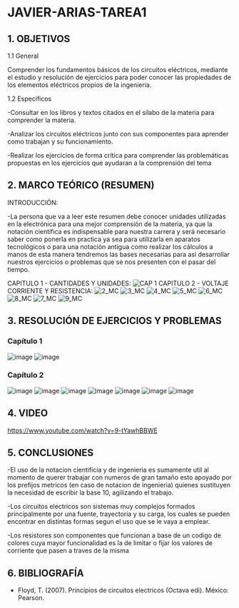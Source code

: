 # JAVIER-ARIAS-TAREA1

## 1. OBJETIVOS

   1.1 General

Comprender los fundamentos básicos de los circuitos eléctricos, mediante el estudio y resolución de ejercicios para poder conocer las propiedades de los elementos eléctricos propios de la ingeniería.

   1.2 Especificos
   
-Consultar en los libros y textos citados en el sílabo de la materia para comprender la materia.

-Analizar los circuitos eléctricos junto con sus componentes para aprender como trabajan y su funcionamiento.

-Realizar los ejercicios de forma crítica para comprender las problemáticas propuestas en los ejercicios que ayudaran a la comprensión del tema

## 2. MARCO TEÓRICO (RESUMEN)

INTRODUCCIÓN:

-La persona que va a leer este resumen debe conocer unidades utilizadas en la electrónica para una mejor comprensión de la materia, ya que la notación científica es indispensable para nuestra carrera y será necesario saber como ponerla en practica ya sea para utilizarla en aparatos tecnológicos o para una notación antigua como realizar los cálculos a manos de esta manera tendremos las bases necesarias para así desarrollar nuestros ejercicios o problemas que se nos presenten con el pasar del tiempo. 

CAPITULO 1 - CANTIDADES Y UNIDADES:
![CAP 1](https://user-images.githubusercontent.com/116779906/201504208-13fae5b8-e53d-40b1-92d8-dac4e4c1f7a4.png)
CAPITULO 2 - VOLTAJE CORRIENTE Y RESISTENCIA:
![2_MC](https://user-images.githubusercontent.com/93666408/140862943-64129984-2471-4d60-a2ea-b823d755f496.jpeg)
![3_MC](https://user-images.githubusercontent.com/93666408/140862946-d9112523-bcd8-4fac-a82c-963fb29c0f88.jpeg)
![4_MC](https://user-images.githubusercontent.com/93666408/140944564-f14ee70b-7987-4f70-ab31-3ba2dfa752d5.jpeg)
![5_MC](https://user-images.githubusercontent.com/93666408/140944613-de831526-3b7d-4116-834e-5bb4f91381ee.jpeg)
![6_MC](https://user-images.githubusercontent.com/93666408/140944658-b1e17493-1e8d-49ce-a5fb-2d2b51835d5d.jpeg)
![8_MC](https://user-images.githubusercontent.com/93666408/140944748-49e051d5-525c-490a-9914-44c7bd830ab3.jpeg)
![7_MC](https://user-images.githubusercontent.com/93666408/140944782-afae6c98-1009-4316-b249-d5f67cb1eb75.jpeg)
![9_MC](https://user-images.githubusercontent.com/93893919/140950209-56370dfd-6676-40c8-ad06-85530450c94d.jpeg)

## 3. RESOLUCIÓN DE EJERCICIOS Y PROBLEMAS

### Capítulo 1
![image](https://user-images.githubusercontent.com/116779906/201504991-c9e67ad7-d3a0-4883-8382-60d68c914408.png)
![image](https://user-images.githubusercontent.com/116779906/201504997-f56d87b3-92f5-4e35-8556-ce6dd20f2768.png)

### Capítulo 2

![image](https://user-images.githubusercontent.com/116779906/201504999-8e231564-00d6-42c7-80fd-1b90accf4d00.png)
![image](https://user-images.githubusercontent.com/116779906/201505008-f1ced30c-1b8b-41de-b182-db29f3d98dc7.png)
![image](https://user-images.githubusercontent.com/116779906/201505012-e793d791-4cc7-4eb9-a3af-1cff771d10e7.png)
![image](https://user-images.githubusercontent.com/116779906/201505020-0820725d-c999-4990-b32c-d960c1fa8886.png)
![image](https://user-images.githubusercontent.com/116779906/201505021-9bec5464-b6fc-4be9-86f0-7e023ba6f1f9.png)
![image](https://user-images.githubusercontent.com/116779906/201505026-597ab850-8ab9-4264-8f6a-03b58007e6fc.png)
![image](https://user-images.githubusercontent.com/116779906/201800760-d2536a26-4e47-4fc6-9a98-a383a228af42.png)


## 4. VIDEO
https://www.youtube.com/watch?v=9-tYawhBBWE

## 5. CONCLUSIONES
-El uso de la notacion cientificia y de ingenieria es sumamente util al momento de querer trabajar con numeros de gran tamaño esto apoyado por los prefijos metricos (en caso de notacion de ingenieria) quienes sustituyen la necesidad de escribir la base 10, agilizando el trabajo.

-Los circuitos electricos son sistemas muy complejos formados principalmente por una fuente, trayectoria y su carga, los cuales se pueden encontrar en distintas formas segun el uso que se le vaya a emplear.

-Los resistores son componentes que funcionan a base de un codigo de colores cuya mayor funcionalidad es la de limitar o fijar los valores de corriente que pasen a traves de la misma

## 6. BIBLIOGRAFÍA
* Floyd, T. (2007). Principios de circuitos electricos (Octava edi). México: Pearson.
